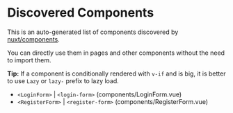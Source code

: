 # Discovered Components

This is an auto-generated list of components discovered by [nuxt/components](https://github.com/nuxt/components).

You can directly use them in pages and other components without the need to import them.

**Tip:** If a component is conditionally rendered with `v-if` and is big, it is better to use `Lazy` or `lazy-` prefix to lazy load.

- `<LoginForm>` | `<login-form>` (components/LoginForm.vue)
- `<RegisterForm>` | `<register-form>` (components/RegisterForm.vue)
